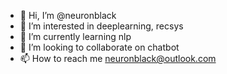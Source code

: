 - 👋 Hi, I’m @neuronblack
- 👀 I’m interested in deeplearning, recsys
- 🌱 I’m currently learning nlp
- 💞️ I’m looking to collaborate on chatbot
- 📫 How to reach me neuronblack@outlook.com

<!---
neuronblack/neuronblack is a ✨ special ✨ repository because its `README.md` (this file) appears on your GitHub profile.
You can click the Preview link to take a look at your changes.
--->

